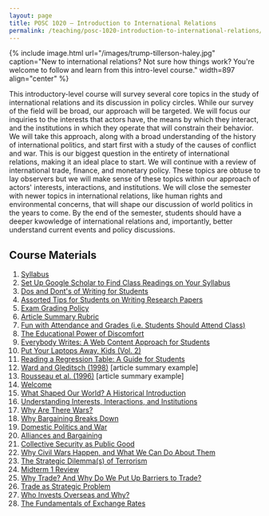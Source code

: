 ```yaml
---
layout: page
title: POSC 1020 – Introduction to International Relations
permalink: /teaching/posc-1020-introduction-to-international-relations/
---
```


{% include image.html url="/images/trump-tillerson-haley.jpg" caption="New to international relations? Not sure how things work? You're welcome to follow and learn from this intro-level course." width=897 align="center" %}

This introductory-level course will survey several core topics in the study of international relations and its discussion in policy circles. While our survey of the field will be broad, our approach will be targeted. We will focus our inquiries to the interests that actors have, the means by which they interact, and the institutions in which they operate that will constrain their behavior. We will take this approach, along with a broad understanding of the history of international politics, and start first with a study of the causes of conflict and war. This is our biggest question in the entirety of international relations, making it an ideal place to start. We will continue with a review of international trade, finance, and monetary policy. These topics are obtuse to lay observers but we will make sense of these topics within our approach of actors' interests, interactions, and institutions. We will close the semester with newer topics in international relations, like human rights and environmental concerns, that will shape our discussion of world politics in the years to come. By the end of the semester, students should have a deeper kwowledge of international relations and, importantly, better understand current events and policy discussions.

## Course Materials

1. [Syllabus](https://www.dropbox.com/s/nwofa0ii76nj6ok/posc1020-fall2017-syllabus.pdf?dl=0)
2. [Set Up Google Scholar to Find Class Readings on Your Syllabus](http://svmiller.com/blog/2017/07/set-up-google-scholar-to-find-class-readings/)
3. [Dos and Dont's of Writing for Students](http://svmiller.com/blog/2015/06/dos-and-donts-of-writing-for-students/)
4. [Assorted Tips for Students on Writing Research Papers](http://svmiller.com/blog/2015/12/assorted-tips-students-research-papers/)
5. [Exam Grading Policy](https://www.dropbox.com/s/apihjs7di81aqcv/svm-exam-grading-policy.pdf?dl=0)
6. [Article Summary Rubric](https://www.dropbox.com/s/9j66ns1g2briyv9/posc3610-article-summary-rubric.pdf?dl=0)
7. [Fun with Attendance and Grades (i.e. Students Should Attend Class)](http://svmiller.com/blog/2016/05/fun-with-attendance-grades/)
8. [The Educational Power of Discomfort](http://svmiller.com/blog/2016/05/educational-power-discomfort/)
9. [Everybody Writes: A Web Content Approach for Students](http://svmiller.com/blog/2016/05/everybody-writes-academic/)
10. [Put Your Laptops Away, Kids (Vol. 2)](http://svmiller.com/blog/2016/05/put-your-laptops-away-2/)
11. [Reading a Regression Table: A Guide for Students](http://svmiller.com/blog/2014/08/reading-a-regression-table-a-guide-for-students/)
12. [Ward and Gleditsch (1998)](https://www.dropbox.com/s/2zs0m2upcvuq3vf/svm-notes-wardgleditsch1998dp.pdf?dl=0) [article summary example]
13. [Rousseau et al. (1996)](https://www.dropbox.com/s/zl9lopus7pk2anq/svm-notes-rousseauetal1996adn.pdf?dl=0) [article summary example]
14. [Welcome](https://www.dropbox.com/s/zlqai195eiv3chy/posc1020-lecture-welcome.pdf?dl=0)
15. [What Shaped Our World? A Historical Introduction](https://www.dropbox.com/s/9gtnmyc86kjuc9u/posc1020-lecture-historical-intro.pdf?dl=0)
16. [Understanding Interests, Interactions, and Institutions](https://www.dropbox.com/s/mbq8emmkmckqc9g/posc1020-lecture-iii.pdf?dl=0)
17. [Why Are There Wars?](https://www.dropbox.com/s/encr8j1vbssy1nz/posc1020-lecture-war-1.pdf?dl=0)
18. [Why Bargaining Breaks Down](https://www.dropbox.com/s/tm5zq5dsbdvqxkj/posc1020-lecture-war-2.pdf?dl=0)
19. [Domestic Politics and War](https://www.dropbox.com/s/j8vhvyl8cdaswrw/posc1020-lecture-domestic-politics-1.pdf?dl=0)
20. [Alliances and Bargaining](https://www.dropbox.com/s/5q83b6o8fbajn39/posc1020-lecture-alliance-bargaining.pdf?dl=0)
21. [Collective Security as Public Good](https://www.dropbox.com/s/f1schm2kibq6yh4/posc1020-lecture-collective-security.pdf?dl=0)
22. [Why Civil Wars Happen, and What We Can Do About Them](https://www.dropbox.com/s/7k6zpkimiyua4yy/posc1020-lecture-civil-war.pdf?dl=0)
23. [The Strategic Dilemma(s) of Terrorism](https://www.dropbox.com/s/6uj5iwtkczek5lb/posc1020-lecture-terrorism.pdf?dl=0)
24. [Midterm 1 Review](https://www.dropbox.com/s/pxpacfvnpxkbt1c/posc1020-lecture-midterm1-review.pdf?dl=0)
25. [Why Trade? And Why Do We Put Up Barriers to Trade?](https://www.dropbox.com/s/tvok1sotmvv5683/posc1020-lecture-trade-1.pdf?dl=0)
26. [Trade as Strategic Problem](https://www.dropbox.com/s/eg9ub3aoontke5g/posc1020-lecture-trade-2.pdf?dl=0)
27. [Who Invests Overseas and Why?](https://www.dropbox.com/s/h5geozg2sn4xs57/posc1020-lecture-finance-1.pdf?dl=0)
28. [The Fundamentals of Exchange Rates](https://www.dropbox.com/s/7duojm1z99iti8h/posc1020-lecture-monetary-relations-1.pdf?dl=0)